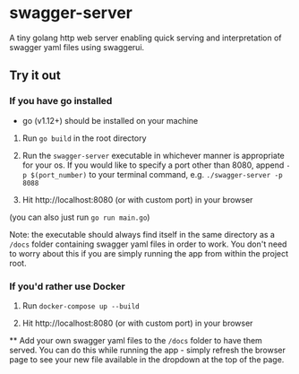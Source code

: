 # swagger-server

A tiny golang http web server enabling quick serving and interpretation of swagger yaml files using swaggerui.

## Try it out

### If you have go installed

- go (v1.12+) should be installed on your machine

1. Run `go build` in the root directory  

2. Run the `swagger-server` executable in whichever manner is appropriate for your os. If you would like to specify a port other than 8080, append `-p $(port_number)` to your terminal command, e.g. `./swagger-server -p 8088`  

3. Hit http://localhost:8080 (or with custom port) in your browser

(you can also just run `go run main.go`)

Note: the executable should always find itself in the same directory as a `/docs` folder containing swagger yaml files in order to work. You don't need to worry about this if you are simply running the app from within the project root.

### If you'd rather use Docker

1. Run `docker-compose up --build`

2. Hit http://localhost:8080 (or with custom port) in your browser

** Add your own swagger yaml files to the `/docs` folder to have them served. You can do this while running the app - simply refresh the browser page to see your new file available in the dropdown at the top of the page.
